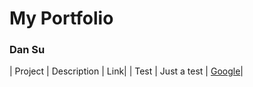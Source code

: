 # My Portfolio
### Dan Su

| Project | Description | Link|
| Test | Just a test | [Google](google.com)|
